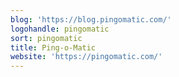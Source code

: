 ```yaml
---
blog: 'https://blog.pingomatic.com/'
logohandle: pingomatic
sort: pingomatic
title: Ping-o-Matic
website: 'https://pingomatic.com/'
---
```

